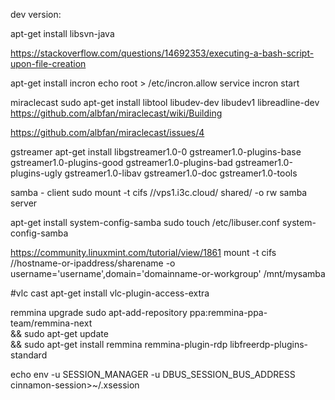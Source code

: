 

dev version:

apt-get install libsvn-java


https://stackoverflow.com/questions/14692353/executing-a-bash-script-upon-file-creation

apt-get install incron
echo root > /etc/incron.allow
service incron start


miraclecast
sudo apt-get install libtool  libudev-dev libudev1 libreadline-dev
https://github.com/albfan/miraclecast/wiki/Building

https://github.com/albfan/miraclecast/issues/4

gstreamer
apt-get install libgstreamer1.0-0 gstreamer1.0-plugins-base gstreamer1.0-plugins-good gstreamer1.0-plugins-bad gstreamer1.0-plugins-ugly gstreamer1.0-libav gstreamer1.0-doc gstreamer1.0-tools

samba - client
 sudo mount -t cifs //vps1.i3c.cloud/ shared/ -o rw
samba server

apt-get install system-config-samba
sudo touch /etc/libuser.conf
system-config-samba

https://community.linuxmint.com/tutorial/view/1861
mount -t cifs //hostname-or-ipaddress/sharename -o username='username',domain='domainname-or-workgroup' /mnt/mysamba

#vlc cast
apt-get install vlc-plugin-access-extra

remmina upgrade
sudo apt-add-repository ppa:remmina-ppa-team/remmina-next \
&& sudo apt-get update \
&& sudo apt-get install remmina remmina-plugin-rdp libfreerdp-plugins-standard


echo env -u SESSION_MANAGER -u DBUS_SESSION_BUS_ADDRESS cinnamon-session>~/.xsession

